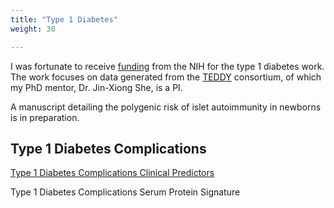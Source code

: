 ```yaml
---
title: "Type 1 Diabetes"
weight: 30

---
```


I was fortunate to receive [funding](https://projectreporter.nih.gov/project_info_description.cfm?aid=9976989&icde=53097928&ddparam=&ddvalue=&ddsub=&cr=1&csb=default&cs=ASC&pball=) from the NIH for the type 1 diabetes work. The work focuses on data generated from the [TEDDY](https://teddy.epi.usf.edu/) consortium, of which my PhD mentor, Dr. Jin-Xiong She, is a PI.

A manuscript detailing the polygenic risk of islet autoimmunity in newborns is in preparation.

## Type 1 Diabetes Complications
[Type 1 Diabetes Complications Clinical Predictors](https://github.com/pmtran5884/T1D_Complications)

Type 1 Diabetes Complications Serum Protein Signature